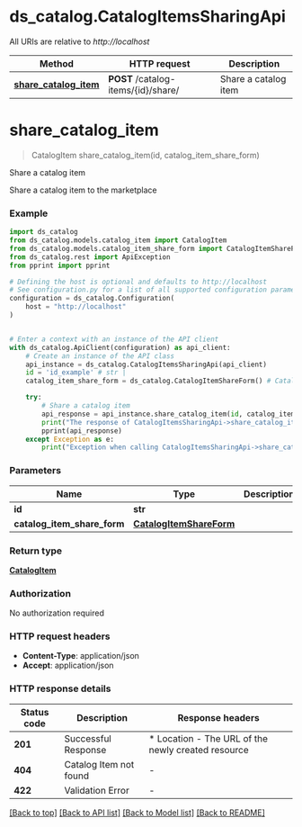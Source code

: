 # ds_catalog.CatalogItemsSharingApi

All URIs are relative to *http://localhost*

Method | HTTP request | Description
------------- | ------------- | -------------
[**share_catalog_item**](CatalogItemsSharingApi.md#share_catalog_item) | **POST** /catalog-items/{id}/share/ | Share a catalog item


# **share_catalog_item**
> CatalogItem share_catalog_item(id, catalog_item_share_form)

Share a catalog item

Share a catalog item to the marketplace

### Example


```python
import ds_catalog
from ds_catalog.models.catalog_item import CatalogItem
from ds_catalog.models.catalog_item_share_form import CatalogItemShareForm
from ds_catalog.rest import ApiException
from pprint import pprint

# Defining the host is optional and defaults to http://localhost
# See configuration.py for a list of all supported configuration parameters.
configuration = ds_catalog.Configuration(
    host = "http://localhost"
)


# Enter a context with an instance of the API client
with ds_catalog.ApiClient(configuration) as api_client:
    # Create an instance of the API class
    api_instance = ds_catalog.CatalogItemsSharingApi(api_client)
    id = 'id_example' # str | 
    catalog_item_share_form = ds_catalog.CatalogItemShareForm() # CatalogItemShareForm | 

    try:
        # Share a catalog item
        api_response = api_instance.share_catalog_item(id, catalog_item_share_form)
        print("The response of CatalogItemsSharingApi->share_catalog_item:\n")
        pprint(api_response)
    except Exception as e:
        print("Exception when calling CatalogItemsSharingApi->share_catalog_item: %s\n" % e)
```



### Parameters


Name | Type | Description  | Notes
------------- | ------------- | ------------- | -------------
 **id** | **str**|  | 
 **catalog_item_share_form** | [**CatalogItemShareForm**](CatalogItemShareForm.md)|  | 

### Return type

[**CatalogItem**](CatalogItem.md)

### Authorization

No authorization required

### HTTP request headers

 - **Content-Type**: application/json
 - **Accept**: application/json

### HTTP response details

| Status code | Description | Response headers |
|-------------|-------------|------------------|
**201** | Successful Response |  * Location - The URL of the newly created resource <br>  |
**404** | Catalog Item not found |  -  |
**422** | Validation Error |  -  |

[[Back to top]](#) [[Back to API list]](../README.md#documentation-for-api-endpoints) [[Back to Model list]](../README.md#documentation-for-models) [[Back to README]](../README.md)

